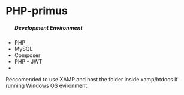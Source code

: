 # PHP-primus

<ul>
  <h5>Development Environment</h5>
  <li>PHP</li>
  <li>MySQL</li>
  <li>Composer</li>
  <li>PHP - JWT<li>
</ul>

  <p>Reccomended to use XAMP and host the folder inside xamp/htdocs if running Windows OS evironment</p>
